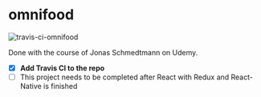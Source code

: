 # omnifood

![travis-ci-omnifood](https://travis-ci.com/sydrawat/omnifood.svg?branch=master)

Done with the course of Jonas Schmedtmann on Udemy.

- [x] **Add Travis CI to the repo**
- [ ] This project needs to be completed after React with Redux and React-Native is finished
